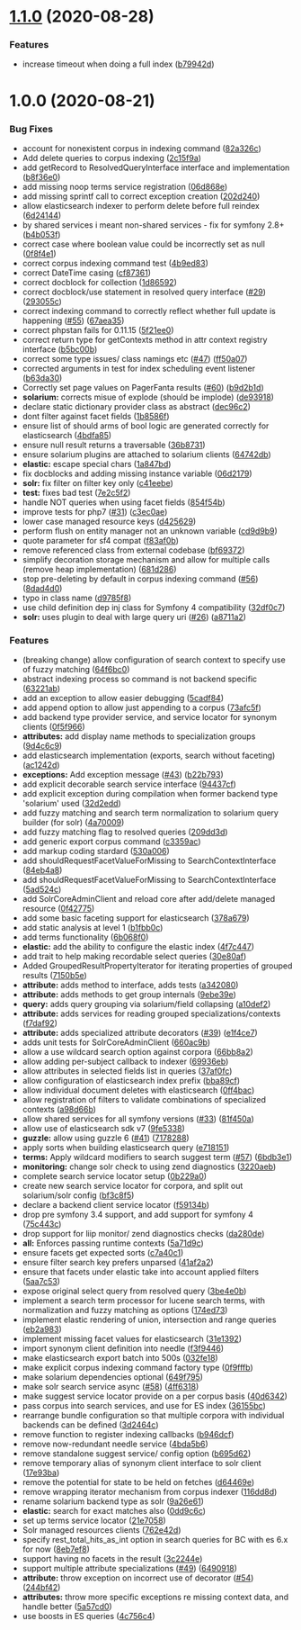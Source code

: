 # [1.1.0](https://github.com/usemarkup/NeedleBundle/compare/v1.0.0...v1.1.0) (2020-08-28)


### Features

* increase timeout when doing a full index ([b79942d](https://github.com/usemarkup/NeedleBundle/commit/b79942da2770a2a673028a8731f8c59ba818feec))

# 1.0.0 (2020-08-21)


### Bug Fixes

* account for nonexistent corpus in indexing command ([82a326c](https://github.com/usemarkup/NeedleBundle/commit/82a326cbdf67314e57534939ab88a212efadfd33))
* Add delete queries to corpus indexing ([2c15f9a](https://github.com/usemarkup/NeedleBundle/commit/2c15f9a849ff21a036383301919335d8de81643d))
* add getRecord to ResolvedQueryInterface interface and implementation ([b8f36e0](https://github.com/usemarkup/NeedleBundle/commit/b8f36e06331b07760794eede3f09d25621f14bf2))
* add missing noop terms service registration ([06d868e](https://github.com/usemarkup/NeedleBundle/commit/06d868e7c7bd6b901ddd252cb72ce5c832884837))
* add missing sprintf call to correct exception creation ([202d240](https://github.com/usemarkup/NeedleBundle/commit/202d2406140f764d83bf0bc6426bec8595187bea))
* allow elasticsearch indexer to perform delete before full reindex ([6d24144](https://github.com/usemarkup/NeedleBundle/commit/6d24144b80f04fa9f309267d9df2de4e6eb1e5c8))
* by shared services i meant non-shared services - fix for symfony 2.8+ ([b4b053f](https://github.com/usemarkup/NeedleBundle/commit/b4b053feae3179ec535bdf9b7ce14f767d1f29ef))
* correct case where boolean value could be incorrectly set as null ([0f8f4e1](https://github.com/usemarkup/NeedleBundle/commit/0f8f4e1001923d27114715262283584bf7e58e8e))
* correct corpus indexing command test ([4b9ed83](https://github.com/usemarkup/NeedleBundle/commit/4b9ed837dfaa334d36c22ff5b6d18e7f4fbec7db))
* correct DateTime casing ([cf87361](https://github.com/usemarkup/NeedleBundle/commit/cf8736153d606a006185da6d4879578a0b9962c2))
* correct docblock for collection ([1d86592](https://github.com/usemarkup/NeedleBundle/commit/1d86592c0e659444dd71e5c8a0a58130a5030eb3))
* correct docblock/use statement in resolved query interface ([#29](https://github.com/usemarkup/NeedleBundle/issues/29)) ([293055c](https://github.com/usemarkup/NeedleBundle/commit/293055cab593558b5bd658d2c6b479254d9c2838))
* correct indexing command to correctly reflect whether full update is happening ([#55](https://github.com/usemarkup/NeedleBundle/issues/55)) ([67aea35](https://github.com/usemarkup/NeedleBundle/commit/67aea35ec3470637008026ae14ebb3db49dfced7))
* correct phpstan fails for 0.11.15 ([5f21ee0](https://github.com/usemarkup/NeedleBundle/commit/5f21ee00fad363bb1a43dc797ef63702690a4a35))
* correct return type for getContexts method in attr context registry interface ([b5bc00b](https://github.com/usemarkup/NeedleBundle/commit/b5bc00b8522d0b67c406c88ed901f6102f9fc4a1))
* correct some type issues/ class namings etc ([#47](https://github.com/usemarkup/NeedleBundle/issues/47)) ([ff50a07](https://github.com/usemarkup/NeedleBundle/commit/ff50a07c85681b40f81f03f441d66a8b6db7b423))
* corrected arguments in test for index scheduling event listener ([b63da30](https://github.com/usemarkup/NeedleBundle/commit/b63da3086c74004ffe8e01d85ae6668798649d20))
* Correctly set page values on PagerFanta results ([#60](https://github.com/usemarkup/NeedleBundle/issues/60)) ([b9d2b1d](https://github.com/usemarkup/NeedleBundle/commit/b9d2b1d22dc18e6cf0dd24f3f9e4e0070b976e70))
* **solarium:** corrects misue of explode (should be implode) ([de93918](https://github.com/usemarkup/NeedleBundle/commit/de93918f43f4da6146ff07d7a2ab6e5134225737))
* declare static dictionary provider class as abstract ([dec96c2](https://github.com/usemarkup/NeedleBundle/commit/dec96c29b6afcddd9ec15d84edc8c32f51a0ad02))
* dont filter against facet fields ([1b8586f](https://github.com/usemarkup/NeedleBundle/commit/1b8586fabe292860eff15509ecdf3ab29f28e2c0))
* ensure list of should arms of bool logic are generated correctly for elasticsearch ([4bdfa85](https://github.com/usemarkup/NeedleBundle/commit/4bdfa854515c54e8e03c089e3a3f31b5f5fe113c))
* ensure null result returns a traversable ([36b8731](https://github.com/usemarkup/NeedleBundle/commit/36b87316647c06f7b6e36836518ece745cfb5be6))
* ensure solarium plugins are attached to solarium clients ([64742db](https://github.com/usemarkup/NeedleBundle/commit/64742db0bb71d2dbf77ac5fb8310dde76f118946))
* **elastic:** escape special chars ([1a847bd](https://github.com/usemarkup/NeedleBundle/commit/1a847bd82b56b024227d50068dcff189348ee419))
* fix docblocks and adding missing instance variable ([06d2179](https://github.com/usemarkup/NeedleBundle/commit/06d217966a134861900330c068078b60c73b1ad6))
* **solr:** fix filter on filter key only ([c41eebe](https://github.com/usemarkup/NeedleBundle/commit/c41eebe14325d2b46db82142adf0fa0ced58722f))
* **test:** fixes bad test ([7e2c5f2](https://github.com/usemarkup/NeedleBundle/commit/7e2c5f2c83ae5cb2d4ca4c2c6cf539100df70cfb))
* handle NOT queries when using facet fields ([854f54b](https://github.com/usemarkup/NeedleBundle/commit/854f54b5c5ab33025c8c8ec6b3602d1871c60909))
* improve tests for php7 ([#31](https://github.com/usemarkup/NeedleBundle/issues/31)) ([c3ec0ae](https://github.com/usemarkup/NeedleBundle/commit/c3ec0ae43e0b892c0bc584eed9ed3b4bdeafe129))
* lower case managed resource keys ([d425629](https://github.com/usemarkup/NeedleBundle/commit/d425629fe1fffa2aeafed1ea0494c972e28cd073))
* perform flush on entity manager not an unknown variable ([cd9d9b9](https://github.com/usemarkup/NeedleBundle/commit/cd9d9b9e181e50cc276542e439f785280becd141))
* quote parameter for sf4 compat ([f83af0b](https://github.com/usemarkup/NeedleBundle/commit/f83af0b8181c756b2a2b44eb6194c796638702c7))
* remove referenced class from external codebase ([bf69372](https://github.com/usemarkup/NeedleBundle/commit/bf69372a97d1f1595124a1c4b0abd9180a47ed55))
* simplify decoration storage mechanism and allow for multiple calls (remove heap implementation) ([681d286](https://github.com/usemarkup/NeedleBundle/commit/681d286d8938f6a45753f0b60ded9c2b2aadf25a))
* stop pre-deleting by default in corpus indexing command ([#56](https://github.com/usemarkup/NeedleBundle/issues/56)) ([8dad4d0](https://github.com/usemarkup/NeedleBundle/commit/8dad4d094b1527390b9cef571e9999c9b2944978))
* typo in class name ([d9785f8](https://github.com/usemarkup/NeedleBundle/commit/d9785f8ddec263e3960b4d54662c27e19f2be2c7))
* use child definition dep inj class for Symfony 4 compatibility ([32df0c7](https://github.com/usemarkup/NeedleBundle/commit/32df0c74497ef717cb7d50486b2948563bb9b648))
* **solr:** uses plugin to deal with large query uri ([#26](https://github.com/usemarkup/NeedleBundle/issues/26)) ([a8711a2](https://github.com/usemarkup/NeedleBundle/commit/a8711a2a29fd7ec6630815489a9d07e33cebaef9))


### Features

* (breaking change) allow configuration of search context to specify use of fuzzy matching ([64f6bc0](https://github.com/usemarkup/NeedleBundle/commit/64f6bc0c73f23a3089c7bdbc3a9b07087c964ae2))
* abstract indexing process so command is not backend specific ([63221ab](https://github.com/usemarkup/NeedleBundle/commit/63221abac82baa5733815895d46f2bb02547c3c6))
* add an exception to allow easier debugging ([5cadf84](https://github.com/usemarkup/NeedleBundle/commit/5cadf84836ffbcacfe8879363207918843e3582e))
* add append option to allow just appending to a corpus ([73afc5f](https://github.com/usemarkup/NeedleBundle/commit/73afc5f69a178fe0e249a1965b5953cf23bbf168))
* add backend type provider service, and service locator for synonym clients ([0f5f966](https://github.com/usemarkup/NeedleBundle/commit/0f5f966c1a9cfadc0d8592dbabdb686ddfdfa097))
* **attributes:** add display name methods to specialization groups ([9d4c6c9](https://github.com/usemarkup/NeedleBundle/commit/9d4c6c984de9b42f627a215f65c640792c15780a))
* add elasticsearch implementation (exports, search without faceting) ([ac1242d](https://github.com/usemarkup/NeedleBundle/commit/ac1242de4c3fd51e10b866cf0634336a85635f45))
* **exceptions:** Add exception message ([#43](https://github.com/usemarkup/NeedleBundle/issues/43)) ([b22b793](https://github.com/usemarkup/NeedleBundle/commit/b22b793c9f9dcba6960ea25e7823c8e342f005ae))
* add explicit decorable search service interface ([94437cf](https://github.com/usemarkup/NeedleBundle/commit/94437cf349015834eb41efe8c8fe12f15c9866c5))
* add explicit exception during compilation when former backend type 'solarium' used ([32d2edd](https://github.com/usemarkup/NeedleBundle/commit/32d2eddd3736277b05dd1e2c0cdebfce1f135b2e))
* add fuzzy matching and search term normalization to solarium query builder (for solr) ([4a70009](https://github.com/usemarkup/NeedleBundle/commit/4a7000925e75a89b1203863bb21bfc088ea5e469))
* add fuzzy matching flag to resolved queries ([209dd3d](https://github.com/usemarkup/NeedleBundle/commit/209dd3d049350c9ed7732cbedcb633c30958b321))
* add generic export corpus command ([c3359ac](https://github.com/usemarkup/NeedleBundle/commit/c3359aca9e3887a19ebe49a94c6c35d4b2aff662))
* add markup coding stardard ([530a006](https://github.com/usemarkup/NeedleBundle/commit/530a0067f2b08ddc48be6aa43b724a728a21e66f))
* add shouldRequestFacetValueForMissing to SearchContextInterface ([84eb4a8](https://github.com/usemarkup/NeedleBundle/commit/84eb4a87714ed5199e315f02f76ba0c102873007))
* add shouldRequestFacetValueForMissing to SearchContextInterface ([5ad524c](https://github.com/usemarkup/NeedleBundle/commit/5ad524c3fd243d020b0b694f9443fdac5844341d))
* add SolrCoreAdminClient and reload core after add/delete managed resource ([0f42775](https://github.com/usemarkup/NeedleBundle/commit/0f42775918730a3fe866727f04e063eab308695c))
* add some basic faceting support for elasticsearch ([378a679](https://github.com/usemarkup/NeedleBundle/commit/378a679dc77db50fd3ff51769571423e9d888fe0))
* add static analysis at level 1 ([b1fbb0c](https://github.com/usemarkup/NeedleBundle/commit/b1fbb0cead601a57e9ba3570f25a697b92b0dcb6))
* add terms functionality ([6b068f0](https://github.com/usemarkup/NeedleBundle/commit/6b068f0ea1289190f2db099747bf8ce4dc8f75bb))
* **elastic:** add the ability to configure the elastic index ([4f7c447](https://github.com/usemarkup/NeedleBundle/commit/4f7c44793278434cbea9282e88cd24bb009f6a5b))
* add trait to help making recordable select queries ([30e80af](https://github.com/usemarkup/NeedleBundle/commit/30e80afc618f870ebfba28009f3f9d947079e687))
* Added GroupedResultPropertyIterator for iterating properties of grouped results ([7150b5e](https://github.com/usemarkup/NeedleBundle/commit/7150b5ec755f6e96db6b06a40ecd990493b31635))
* **attribute:** adds method to interface, adds tests ([a342080](https://github.com/usemarkup/NeedleBundle/commit/a3420804736fe19780008a1134d35e8388574d26))
* **attribute:** adds methods to get group internals ([9ebe39e](https://github.com/usemarkup/NeedleBundle/commit/9ebe39eb0d857dd6f39d78a4327a246db30f2433))
* **query:** adds query grouping via solarium/field collapsing ([a10def2](https://github.com/usemarkup/NeedleBundle/commit/a10def232a402e7cc2e2c8740bbb49fe3a6d6272))
* **attribute:** adds services for reading grouped specializations/contexts ([f7daf92](https://github.com/usemarkup/NeedleBundle/commit/f7daf9229bedeefcb7d7c5c957a4c7146badd2e3))
* **attribute:** adds specialized attribute decorators ([#39](https://github.com/usemarkup/NeedleBundle/issues/39)) ([e1f4ce7](https://github.com/usemarkup/NeedleBundle/commit/e1f4ce74512d0b7f2395938d2549325ed1e576db))
* adds unit tests for SolrCoreAdminClient ([660ac9b](https://github.com/usemarkup/NeedleBundle/commit/660ac9b19e16aa01a754c5b8611b2aa4fef621c7))
* allow a use wildcard search option against corpora ([66bb8a2](https://github.com/usemarkup/NeedleBundle/commit/66bb8a2cc19b7a2653d514588168cb26b373d4b6))
* allow adding per-subject callback to indexer ([69936eb](https://github.com/usemarkup/NeedleBundle/commit/69936ebdde5743d5d4692dd516581b456b95c91a))
* allow attributes in selected fields list in queries ([37af0fc](https://github.com/usemarkup/NeedleBundle/commit/37af0fc82e73740a0de38aa5984491f4d61eb60e))
* allow configuration of elasticsearch index prefix ([bba89cf](https://github.com/usemarkup/NeedleBundle/commit/bba89cffbd4237dc3591b966e553d88542373dfa))
* allow individual document deletes with elasticsearch ([0ff4bac](https://github.com/usemarkup/NeedleBundle/commit/0ff4bac590ccf64d53c881b0cb7ff63b74536869))
* allow registration of filters to validate combinations of specialized contexts ([a98d66b](https://github.com/usemarkup/NeedleBundle/commit/a98d66b87d5cd91ec93006e095f77199752db10d))
* allow shared services for all symfony versions ([#33](https://github.com/usemarkup/NeedleBundle/issues/33)) ([81f450a](https://github.com/usemarkup/NeedleBundle/commit/81f450ae616a7e7cfdd977d0ddd6fe49ed67578c))
* allow use of elasticsearch sdk v7 ([9fe5338](https://github.com/usemarkup/NeedleBundle/commit/9fe533816d9538b2d8dfe416f2a305187b859073))
* **guzzle:** allow using guzzle 6 ([#41](https://github.com/usemarkup/NeedleBundle/issues/41)) ([7178288](https://github.com/usemarkup/NeedleBundle/commit/7178288c3eed81b693c788ddbe65b69cbeebd32d))
* apply sorts when building elasticsearch query ([e718151](https://github.com/usemarkup/NeedleBundle/commit/e7181516476a6e2a74f39b8c4005d7e09710678e))
* **terms:** Apply wildcard modifiers to search suggest term ([#57](https://github.com/usemarkup/NeedleBundle/issues/57)) ([6bdb3e1](https://github.com/usemarkup/NeedleBundle/commit/6bdb3e1c292e1cf870b1081833538900020cb788))
* **monitoring:** change solr check to using zend diagnostics ([3220aeb](https://github.com/usemarkup/NeedleBundle/commit/3220aebca2c5ed61b97ad1afb0320171ce01604c))
* complete search service locator setup ([0b229a0](https://github.com/usemarkup/NeedleBundle/commit/0b229a06aeeae1b30731b8275585e13c20430e8f))
* create new search service locator for corpora, and split out solarium/solr config ([bf3c8f5](https://github.com/usemarkup/NeedleBundle/commit/bf3c8f56cbf7209e853c180ea0122501984b555e))
* declare a backend client service locator ([f59134b](https://github.com/usemarkup/NeedleBundle/commit/f59134be64424c2b0843822849c4c2a156b70eaa))
* drop pre symfony 3.4 support, and add support for symfony 4 ([75c443c](https://github.com/usemarkup/NeedleBundle/commit/75c443ccba124218544ef6e7bfd5a5ef35e6352a))
* drop support for liip monitor/ zend diagnostics checks ([da280de](https://github.com/usemarkup/NeedleBundle/commit/da280dec51b5a03b889c3bec730a448bdca3384c))
* **all:** Enforces passing runtime contexts ([5a71d9c](https://github.com/usemarkup/NeedleBundle/commit/5a71d9ca3d4bca7c75ab676b0cb9c85cbafb9cee))
* ensure facets get expected sorts ([c7a40c1](https://github.com/usemarkup/NeedleBundle/commit/c7a40c1ff3bce4caf49228ca6e93e02c6639f698))
* ensure filter search key prefers unparsed ([41af2a2](https://github.com/usemarkup/NeedleBundle/commit/41af2a26054920634cab94aa2053aa36081a21ec))
* ensure that facets under elastic take into account applied filters ([5aa7c53](https://github.com/usemarkup/NeedleBundle/commit/5aa7c53aeb43cf13039807b91d4446f348bb0a9d))
* expose original select query from resolved query ([3be4e0b](https://github.com/usemarkup/NeedleBundle/commit/3be4e0b03870a627c51e1d2d7b48e2d08289fc0d))
* implement a search term processor for lucene search terms, with normalization and fuzzy matching as options ([174ed73](https://github.com/usemarkup/NeedleBundle/commit/174ed731bfea45f02dd7dd91774e9dabd05c2448))
* implement elastic rendering of union, intersection and range queries ([eb2a983](https://github.com/usemarkup/NeedleBundle/commit/eb2a98360ba4490338a0b3416f7d9b16d6e04159))
* implement missing facet values for elasticsearch ([31e1392](https://github.com/usemarkup/NeedleBundle/commit/31e1392351ae37384853fe81c9c084542a14e18e))
* import synonym client definition into needle ([f3f9446](https://github.com/usemarkup/NeedleBundle/commit/f3f944626823095dc81c90f82fc0b1ab8ecebc7f))
* make elasticsearch export batch into 500s ([032fe18](https://github.com/usemarkup/NeedleBundle/commit/032fe18a2cecf5f7a9f13795a6ddf2fc049967e3))
* make explicit corpus indexing command factory type ([0f9fffb](https://github.com/usemarkup/NeedleBundle/commit/0f9fffbf09e274268bd7c2ff442130e124019ec9))
* make solarium dependencies optional ([649f795](https://github.com/usemarkup/NeedleBundle/commit/649f795e73ed81fff0f43068f736c2a911129a18))
* make solr search service async ([#58](https://github.com/usemarkup/NeedleBundle/issues/58)) ([4ff6318](https://github.com/usemarkup/NeedleBundle/commit/4ff6318be0c9b2c03f2becf741ceaff8d36d027b))
* make suggest service locator provide on a per corpus basis ([40d6342](https://github.com/usemarkup/NeedleBundle/commit/40d6342da8b64c6a03e00f47200ba21dbf36b07a))
* pass corpus into search services, and use for ES index ([36155bc](https://github.com/usemarkup/NeedleBundle/commit/36155bcac9a6da207e831c283a406c824d7a1728))
* rearrange bundle configuration so that multiple corpora with individual backends can be defined ([3d2464c](https://github.com/usemarkup/NeedleBundle/commit/3d2464c5fd8f22bf460b090b285f75a58304dd98))
* remove function to register indexing callbacks ([b946dcf](https://github.com/usemarkup/NeedleBundle/commit/b946dcf3827b617b3b795beac511339d2affd319))
* remove now-redundant needle service ([4bda5b6](https://github.com/usemarkup/NeedleBundle/commit/4bda5b6df4a372ba5d6ca3b7365237afb870eac4))
* remove standalone suggest service/ config option ([b695d62](https://github.com/usemarkup/NeedleBundle/commit/b695d62fa65c5e70c3b6516a83964ad7f7740736))
* remove temporary alias of synonym client interface to solr client ([17e93ba](https://github.com/usemarkup/NeedleBundle/commit/17e93ba61e102f3b2500c5aaade532fd6255f8fa))
* remove the potential for state to be held on fetches ([d64469e](https://github.com/usemarkup/NeedleBundle/commit/d64469ed12cd7f2a45ec45aaae2cf5a7b867638f))
* remove wrapping iterator mechanism from corpus indexer ([116dd8d](https://github.com/usemarkup/NeedleBundle/commit/116dd8d08daa44ab1ccffe1e0c5ecc2ad5d4b98b))
* rename solarium backend type as solr ([9a26e61](https://github.com/usemarkup/NeedleBundle/commit/9a26e6161ca484e419fe71a078fdc94e451ca90c))
* **elastic:** search for exact matches also ([0dd9c6c](https://github.com/usemarkup/NeedleBundle/commit/0dd9c6c1e0dfe87f4291f144deaedacb95f699f9))
* set up terms service locator ([21e7058](https://github.com/usemarkup/NeedleBundle/commit/21e7058802aa029bab25056427c32e6d8eb92e27))
* Solr managed resources clients ([762e42d](https://github.com/usemarkup/NeedleBundle/commit/762e42d72bfb75f18e8a8c30f2c91d0d77ad8ca9))
* specify rest_total_hits_as_int option in search queries for BC with es 6.x for now ([8eb7ef8](https://github.com/usemarkup/NeedleBundle/commit/8eb7ef8242ac73d57833e11f66b876999fd05b39))
* support having no facets in the result ([3c2244e](https://github.com/usemarkup/NeedleBundle/commit/3c2244efaefa32b69037018a730705c311bf60e8))
* support multiple attribute specializations ([#49](https://github.com/usemarkup/NeedleBundle/issues/49)) ([6490918](https://github.com/usemarkup/NeedleBundle/commit/649091889ed63983ec2df99e83aa5e0c91c052eb))
* **attribute:** throw exception on incorrect use of decorator ([#54](https://github.com/usemarkup/NeedleBundle/issues/54)) ([244bf42](https://github.com/usemarkup/NeedleBundle/commit/244bf422774551ea03345e90f5bd1c23d7c39611))
* **attributes:** throw more specific exceptions re missing context data, and handle better ([5a57cd0](https://github.com/usemarkup/NeedleBundle/commit/5a57cd07f525a6f14e7119a33be51cde24e5ba91))
* use boosts in ES queries ([4c756c4](https://github.com/usemarkup/NeedleBundle/commit/4c756c4288fc07b8898692711e28f44fb79b7cc9))
